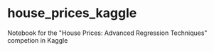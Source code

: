 # house_prices_kaggle
Notebook for the "House Prices: Advanced Regression Techniques" competion in Kaggle
